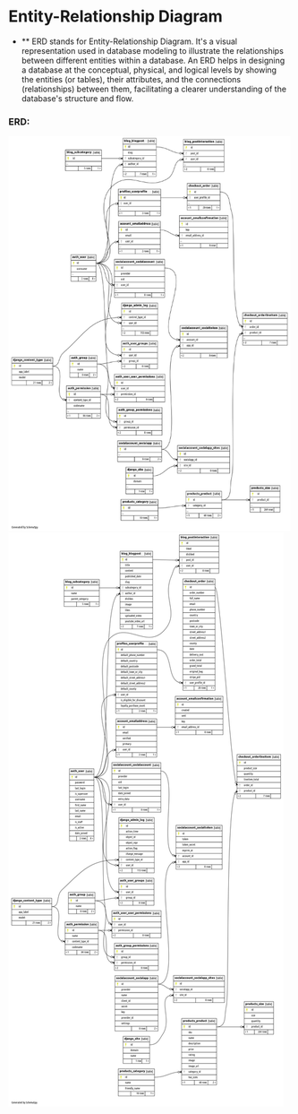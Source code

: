 # Entity-Relationship Diagram

- ** ERD stands for Entity-Relationship Diagram. It's a visual representation used in database modeling to illustrate the relationships between different entities within a database. An ERD helps in designing a database at the conceptual, physical, and logical levels by showing the entities (or tables), their attributes, and the connections (relationships) between them, facilitating a clearer understanding of the database's structure and flow.

### ERD:
![Real Relationships Compact](/media/relationships.real.compact.png)
![Real Relationships Large](/media/relationships.real.large.png)